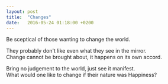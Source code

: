 ```yaml
---
layout: post
title:  "Changes"
date:   2016-05-24 01:18:00 +0200
---
```

Be sceptical of those wanting to change the world.  

They probably don't like even what they see in the mirror.  
Change cannot be brought about, it happens on its own accord.

Bring no judgement to the world, just see it manifest.  
What would one like to change if their nature was Happiness?
